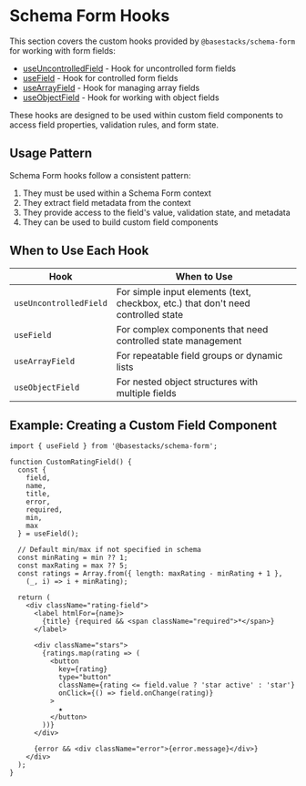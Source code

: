 # Schema Form Hooks

This section covers the custom hooks provided by `@basestacks/schema-form` for working with form fields:

- [useUncontrolledField](./useUncontrolledField.md) - Hook for uncontrolled form fields
- [useField](./useField.md) - Hook for controlled form fields
- [useArrayField](./useArrayField.md) - Hook for managing array fields
- [useObjectField](./useObjectField.md) - Hook for working with object fields

These hooks are designed to be used within custom field components to access field properties, validation rules, and form state.

## Usage Pattern

Schema Form hooks follow a consistent pattern:

1. They must be used within a Schema Form context
2. They extract field metadata from the context
3. They provide access to the field's value, validation state, and metadata
4. They can be used to build custom field components

## When to Use Each Hook

| Hook | When to Use |
|------|-------------|
| `useUncontrolledField` | For simple input elements (text, checkbox, etc.) that don't need controlled state |
| `useField` | For complex components that need controlled state management |
| `useArrayField` | For repeatable field groups or dynamic lists |
| `useObjectField` | For nested object structures with multiple fields |

## Example: Creating a Custom Field Component

```tsx
import { useField } from '@basestacks/schema-form';

function CustomRatingField() {
  const { 
    field, 
    name, 
    title, 
    error, 
    required,
    min,
    max
  } = useField();
  
  // Default min/max if not specified in schema
  const minRating = min ?? 1;
  const maxRating = max ?? 5;
  const ratings = Array.from({ length: maxRating - minRating + 1 }, 
    (_, i) => i + minRating);
  
  return (
    <div className="rating-field">
      <label htmlFor={name}>
        {title} {required && <span className="required">*</span>}
      </label>
      
      <div className="stars">
        {ratings.map(rating => (
          <button
            key={rating}
            type="button"
            className={rating <= field.value ? 'star active' : 'star'}
            onClick={() => field.onChange(rating)}
          >
            ★
          </button>
        ))}
      </div>
      
      {error && <div className="error">{error.message}</div>}
    </div>
  );
}
```
